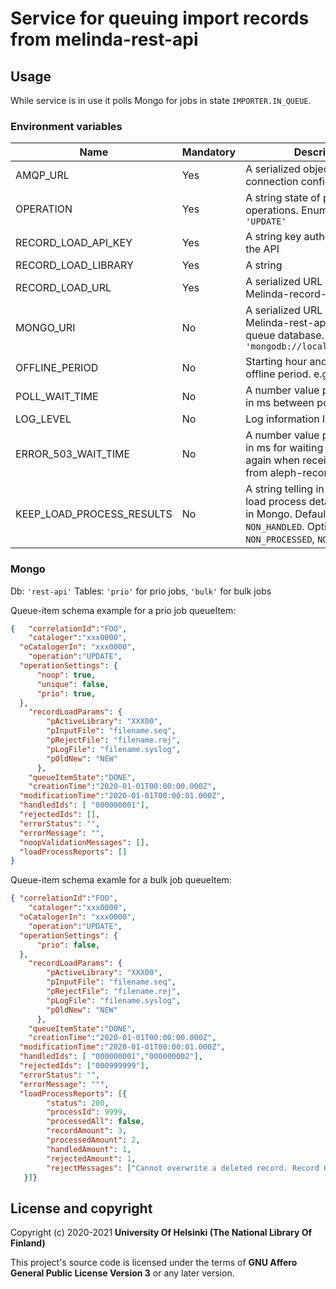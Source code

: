 # Service for queuing import records from melinda-rest-api

## Usage

While service is in use it polls Mongo for jobs in state `IMPORTER.IN_QUEUE`. 

### Environment variables
| Name                | Mandatory | Description                                                                                                        |
|---------------------|-----------|--------------------------------------------------------------------------------------------------------------------|
| AMQP_URL            | Yes       | A serialized object of AMQP connection config                                                                      |
| OPERATION           | Yes       | A string state of passing operations. Enum: `'CREATE'` or `'UPDATE'`                                               |
| RECORD_LOAD_API_KEY | Yes       | A string key authorized to use the API                                                                             |
| RECORD_LOAD_LIBRARY | Yes       | A string                                                                                                           |
| RECORD_LOAD_URL     | Yes       | A serialized URL address of Melinda-record-load-api                                                                |
| MONGO_URI           | No        | A serialized URL address of Melinda-rest-api's import queue database. Defaults to `'mongodb://localhost:27017/db'` |
| OFFLINE_PERIOD      | No        | Starting hour and length of offline period. e.g `'11,1'`                                                           |
| POLL_WAIT_TIME      | No        | A number value presenting time in ms between polling                                                               |
| LOG_LEVEL           | No        | Log information level                                                                                              |
| ERROR_503_WAIT_TIME | No        | A number value presenting time in ms for waiting before trying again when receiving 503 error from aleph-record-load-api |
| KEEP_LOAD_PROCESS_RESULTS | No  | A string telling in which cases load process details are saved in Mongo. Defaults to `NON_HANDLED`. Options: `ALL`, `NONE`, `NON_PROCESSED`, `NON_HANDLED`. |


### Mongo
Db: `'rest-api'`
Tables: `'prio'` for prio jobs, `'bulk'` for bulk jobs

Queue-item schema example for a prio job queueItem:
```json
{	"correlationId":"FOO",
	"cataloger":"xxx0000",
  "oCatalogerIn": "xxx0000",
	"operation":"UPDATE",
  "operationSettings": {
      "noop": true,
      "unique": false,
      "prio": true,
  },
	"recordLoadParams": {
        "pActiveLibrary": "XXX00",
        "pInputFile": "filename.seq",
        "pRejectFile": "filename.rej",
        "pLogFile": "filename.syslog",
        "pOldNew": "NEW"
      },
	"queueItemState":"DONE",
	"creationTime":"2020-01-01T00:00:00.000Z",
  "modificationTime":"2020-01-01T00:00:01.000Z",
  "handledIds": [ "000000001"],
  "rejectedIds": [],
  "errorStatus": "",
  "errorMessage": "",
  "noopValidationMessages": [],
  "loadProcessReports": []
}
```

Queue-item schema examle for a bulk job queueItem:
```json
{ "correlationId":"FOO",
	"cataloger":"xxx0000",
  "oCatalogerIn": "xxx0000",
	"operation":"UPDATE",
  "operationSettings": {
      "prio": false,
  },
	"recordLoadParams": {
        "pActiveLibrary": "XXX00",
        "pInputFile": "filename.seq",
        "pRejectFile": "filename.rej",
        "pLogFile": "filename.syslog",
        "pOldNew": "NEW"
      },
	"queueItemState":"DONE",
	"creationTime":"2020-01-01T00:00:00.000Z",
  "modificationTime":"2020-01-01T00:00:01.000Z",
  "handledIds": [ "000000001","000000002"],
  "rejectedIds": ["000999999"],
  "errorStatus": "",
  "errorMessage": ""',
  "loadProcessReports": [{
        "status": 200,
        "processId": 9999,
        "processedAll": false,
        "recordAmount": 3,
        "processedAmount": 2,
        "handledAmount": 1,
        "rejectedAmount": 1,
        "rejectMessages": ["Cannot overwrite a deleted record. Record 000999999 is written to rej file"]
   }]}
```

## License and copyright

Copyright (c) 2020-2021 **University Of Helsinki (The National Library Of Finland)**

This project's source code is licensed under the terms of **GNU Affero General Public License Version 3** or any later version.